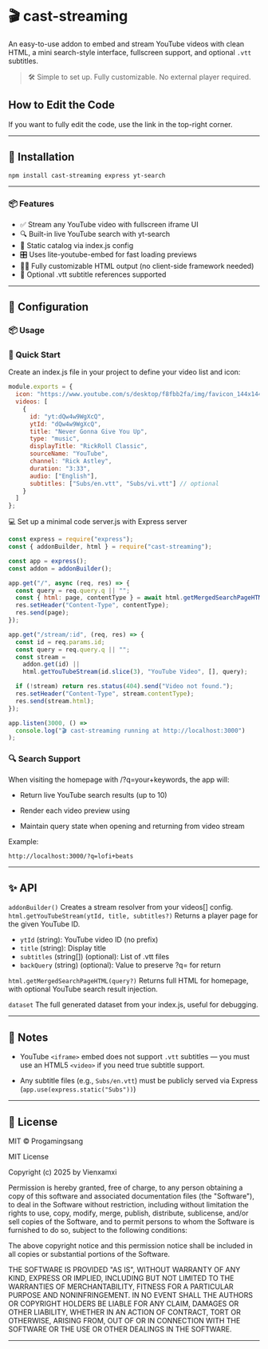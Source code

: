 # 🎬 cast-streaming

An easy-to-use addon to embed and stream YouTube videos with clean HTML, a mini search-style interface, fullscreen support, and optional `.vtt` subtitles.

> 🛠 Simple to set up. Fully customizable. No external player required.

## How to Edit the Code

If you want to fully edit the code, use the link in the top-right corner.

---

## 🚀 Installation

```bash
npm install cast-streaming express yt-search
```

---

### 📦 Features

- ✅ Stream any YouTube video with fullscreen iframe UI
- 🔍 Built-in live YouTube search with yt-search
- 🧱 Static catalog via index.js config
- 🎛️ Uses lite-youtube-embed for fast loading previews
- 🧑‍💻 Fully customizable HTML output (no client-side framework needed)
- 📁 Optional .vtt subtitle references supported

---

## 🔧 Configuration

### 📦 Usage

### 🧰 Quick Start

Create an index.js file in your project to define your video list and icon:

```JavaScript
module.exports = {
  icon: "https://www.youtube.com/s/desktop/f8fbb2fa/img/favicon_144x144.png",
  videos: [
    {
      id: "yt:dQw4w9WgXcQ",
      ytId: "dQw4w9WgXcQ",
      title: "Never Gonna Give You Up",
      type: "music",
      displayTitle: "RickRoll Classic",
      sourceName: "YouTube",
      channel: "Rick Astley",
      duration: "3:33",
      audio: ["English"],
      subtitles: ["Subs/en.vtt", "Subs/vi.vtt"] // optional
    }
  ]
};
```

💻 Set up a minimal code server.js with Express server

```JavaScript
const express = require("express");
const { addonBuilder, html } = require("cast-streaming");

const app = express();
const addon = addonBuilder();

app.get("/", async (req, res) => {
  const query = req.query.q || "";
  const { html: page, contentType } = await html.getMergedSearchPageHTML(query);
  res.setHeader("Content-Type", contentType);
  res.send(page);
});

app.get("/stream/:id", (req, res) => {
  const id = req.params.id;
  const query = req.query.q || "";
  const stream =
    addon.get(id) ||
    html.getYouTubeStream(id.slice(3), "YouTube Video", [], query);

  if (!stream) return res.status(404).send("Video not found.");
  res.setHeader("Content-Type", stream.contentType);
  res.send(stream.html);
});

app.listen(3000, () =>
  console.log("🎬 cast-streaming running at http://localhost:3000")
);
```

### 🔍 Search Support
When visiting the homepage with /?q=your+keywords, the app will:

- Return live YouTube search results (up to 10)

- Render each video preview using <lite-youtube>

- Maintain query state when opening and returning from video stream

Example:

```Link
http://localhost:3000/?q=lofi+beats
```

---

## ✨ API
`addonBuilder()`
Creates a stream resolver from your videos[] config.
`html.getYouTubeStream(ytId, title, subtitles?)`
Returns a player page for the given YouTube ID.
- `ytId` (string): YouTube video ID (no prefix)
- `title` (string): Display title
- `subtitles` (string[]) (optional): List of .vtt files
- `backQuery` (string) (optional): Value to preserve ?q= for return

`html.getMergedSearchPageHTML(query?)`
Returns full HTML for homepage, with optional YouTube search result injection.

`dataset`
The full generated dataset from your index.js, useful for debugging.

---

## 📝 Notes

- YouTube `<iframe>` embed does not support `.vtt` subtitles — you must use an HTML5 `<video>` if you need true subtitle support.

- Any subtitle files (e.g., `Subs/en.vtt`) must be publicly served via Express (`app.use(express.static("Subs"))`)

---

## 📄 License
MIT © Progamingsang

MIT License

Copyright (c) 2025 by Vienxamxi

Permission is hereby granted, free of charge, to any person obtaining a copy
of this software and associated documentation files (the "Software"), to deal
in the Software without restriction, including without limitation the rights
to use, copy, modify, merge, publish, distribute, sublicense, and/or sell
copies of the Software, and to permit persons to whom the Software is
furnished to do so, subject to the following conditions:

The above copyright notice and this permission notice shall be included in all
copies or substantial portions of the Software.

THE SOFTWARE IS PROVIDED "AS IS", WITHOUT WARRANTY OF ANY KIND, EXPRESS OR
IMPLIED, INCLUDING BUT NOT LIMITED TO THE WARRANTIES OF MERCHANTABILITY,
FITNESS FOR A PARTICULAR PURPOSE AND NONINFRINGEMENT. IN NO EVENT SHALL THE
AUTHORS OR COPYRIGHT HOLDERS BE LIABLE FOR ANY CLAIM, DAMAGES OR OTHER
LIABILITY, WHETHER IN AN ACTION OF CONTRACT, TORT OR OTHERWISE, ARISING FROM,
OUT OF OR IN CONNECTION WITH THE SOFTWARE OR THE USE OR OTHER DEALINGS IN THE
SOFTWARE.

---